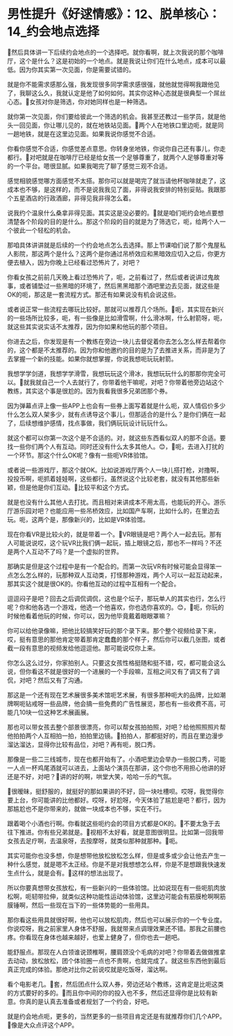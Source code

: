 # 男性提升《好逑情感》：12、脱单核心：14_约会地点选择

🎼然后具体讲一下后续约会地点的一个选择吧。就你看啊，就上次我说的那个咖啡厅，这个是什么？这是初始的一个地点。就是我说让你们在什么地点，成本可以最低。因为你其实第一次见面，你是需要试错的。

就是你不能需求感那么强，我发现很多同学需求感很强，就他就觉得啊我跟他见了，我聊这么久，我就认定是他了如何如何。其实你这种心态就是很典型一个屌丝心态。🎼女孩对你是筛选，你对她同样也是一种筛选。

就你第一次见面，你们要给彼此一个筛选的机会。我甚至还教过一些学员，就是他头一回见面，你让哪儿见的，就在地铁站见面。🎼两个人在地铁口里边呃，就是同一趟地铁，就是在这里边见面。如果我说你感觉不合适。

你看你感觉不合适，你感觉差点意思。你转身坐地铁，你说你自己还有事儿，你走都行。🎼对吧就是在咖啡厅已经是给女孩一个足够尊重了，就两个人足够尊重对等的一个平台。嗯很显腻。如果我喝完了聊了感觉三观不合适。

感觉相貌感觉哪方面感觉不太搭。那你可以就是喝完了就当请他杯咖啡就走了，这成本也不够，是这样的，而不是说我我见了面，非得说我安排的特别妥贴。我跟那个五星酒店的行政酒廊，非得见我非得怎么着。

说我约个温泉什么桑拿非得见面。其实这是没必要的。🎼就是咱们呃约会地点要想清楚各个阶段的目的是什么。那这个阶段的目的就是为了筛选它，呃，给两个人一个彼此一个轻松的机会。

那咱具体讲讲就是后续的一个约会地点怎么去选择。那上节课咱们说了那个鬼屋私人影院，那这两个是什么？这两个是你通过吊桥效应和黑暗效应切入之后，你更方便去植入，因为你晚上已经看过恐怖片了，对吧？

你看女孩之前前几天晚上看过恐怖片了，呃，之前看过了，然后或者说讲过鬼故事，或者铺垫过一些黑暗的环境了，然后黑黑暗那个酒吧里边去见面，就这些是OK的呃，那这是一套流程方式。那还有如果说没有机会说这些。

或者说正常一些流程去哪玩比较好。那就可以推荐几个场所。🎼呃，其实现在新兴的一些场所比较多，呃，有一些像是比如滑雪啊，什么滑冰啊，什么射箭呀，呃，就这些其实说实话不太推荐，因为你如果和他玩的那个项目。

你进去之后，你发现是有一个教练在旁边一块儿去督促着你去怎么怎么样去帮着你的，这个都是不太推荐的。因为你和他邀约的目的是为了去推进关系，而非是为了去掌握一个新的技能。如果你就想掌握，你说我想呃玩玩射箭。

我想学学剑道，我想学学滑雪，我想玩玩这个滑冰，我想玩玩什么的那那你完全可以。🎼就我就自己一个人去就行了，你带着他干嘛呢，对吧？你带着他旁边站这个教练，其实这个事是很尬的。因为我看我很多兄弟团那个券。

因为弹幕点评上像一些APP上也会有一些券上面写着就是什么呃，双人情侣价多少什么怎么双人架多少，就有点诱导这个事儿，但那适合的是什么？是你们俩在一起了，后续想维护感情，找点事做，我们俩玩玩设计玩玩什么。

就这个都可以你第一次这个是不合适的。对，就这些东西看似双人的那不合适。要找一些你们两个人有互动。同时还没有什么太多其他人。😊，🎼呃，去进入打扰的一个环节。那这个什么OK呢？像有一些呃VR体验馆。

或者说一些游戏厅，那这个就OK。比如说游戏厅两个人一块儿搭打枪，对撸啊，投投币啊，呃抓着娃娃啊，这些都行。虽然说这个比较老套，就没有其他那些新颖，但是他是你们互动。🎼比较平和这个方式。

就是也没有什么其他人去打扰。而且相对来讲成本不用太高，也能玩的开心。游乐厅游乐园对吧？也能应用一些吊桥效应，比如国产车啊，比如什么的，在里边去玩。呃，这两个是，那像新兴的，比如是VR体验馆。

现在你看VR是比较火的，就是带着一个。🎼VR眼镜是吧？两个人一起去玩。那有人可能说说哎，这个玩VR比我们俩一起玩，插上眼镜之后，那也不一样吗？不还是两个人互动不了吗？是一个虚拟的世界。

那确实是但是这个过程中是有一个配合的。而第一次玩VR有时候可能会显得笨一点怎么怎么样的，玩那种双人互动类，打怪那种游戏，两个人可以一起互动起来，那其实这个就是很OK的。你看他互动的过程中互相有一个配合。

逗逗闷子是吧？回去之后调侃调侃，这也是个坛子，那玩单人的其实也行，怎么行呢？你和他各选一个游戏，他选一个他喜欢，你也选你喜欢的。😊，🎼呃，你玩的时候他看着他玩的时候，你可以，因为他毕竟戴着眼眼罩嘛？

你可以给他录像嘛，把他比较搞笑好玩的那个录下来。那个整个视频给录下来，哎，挺有意思的那他肯定带着那肯定蠢蠢的那个样子，然后你可以截几张图，或者截一段有意思的视频发给他逗逗他。那可能说哎你上来。

你怎么这么过分，你家拍别人。只要这女孩性格挺随和挺不错，哎，都可能会这么说，但你看这不就是很好的一个进展的一个手段嘛，互相之间又有了调又有了调侃，对吧？然后又有了沟通。

那这是一个还有现在艺术展很多美术馆呃艺术展，有很多那种呃大的品牌，比如潮牌啊呃钻戒呀一些品牌，他会搞一些免费的广告性展览，那也有一些收费不高，可能几10块一位这种艺术展画展。

那也可以带女孩去整个部景很漂亮，你可以帮女孩拍拍照，对吧？给他照照照片帮他拍拍两个人互相拍一拍，拍拍里边镜。🎼拍拍人，那都挺好的，而且在里边漫步溜达溜达，显得你比较有品位，对吧？再有呃，脱口秀。

那像是一些二三线城市，现在也都开始有了。小酒吧里边会举办一些脱口秀，可能一人点一杯鸡尾酒就可以进去，上面站个演员在那讲，这个你也不用担心他讲的好还是不好，对吧？🎼讲的好的啊，哄堂大笑，哈哈一乐的气氛。

🎼很暧昧，挺舒服的，就挺好的那如果讲的不好，回一块吐槽呗。哎呀，我觉得你要上台，你可能讲的比他都好。哎呀，好尬呀，今天体验了尴尬是吧？都行，因为那尴尬也不是你带来的，就做一块成本也不够，实在不行。

跟着喝个小酒也行啊。你看就这些呃约会的项目方式都是OK的。🎼不要太急于去往下推进。你有些兄弟就是。🎼视相不太好看，就是意图很明显。比如第一回我带女孩去足疗啊，去温泉呀，去按摩呀，就类似那种就那种。🎼呃。

其实可能你也没多想，你是想带他放松放松怎么样，但是或多或少会让他去产生一种什么感觉，就是嗯不太正经。你是不是对我想想怎么样，你是不是想跟我快速发生点什么，就是会有。🎼这样的想法出现了。

所以你要真想带女孩放松，有一些新兴的一些体验馆。比如说现在有一些呃肌肉放松啊，呃韧带拉伸，就类似这种功能性运动体验馆，这里边可能会有筋膜枪啊啊筋膜锤啊，然后一些现在当下的一些体势能的一些用具。

那你看这些用具就很好啊，他也可以放松肌肉，然后也可以展示你的一个专业度。你说哎呀，我之前家里人身体不舒服，我就带来点调理效果还不错。那我之前腰也疼。你看现在身体也越来越好，也爱上健身了，但你也去一趟吧。

能舒服点。那现在人白领谁说颈椎啊，腰肩颈没个毛病的对吧？你带着去做做推拿去动动，放松放松，团个体验圈一点也不贵啊，也就完成了。就这些东西他到最后真正完成的体验。那绝对比你之前说哎就是吃饭呀，溜达啊。

看个电影老几。🎼套，然后团点什么双人券，旁边还站个教练，这肯定是比呃这类的方式要好的多的。🎼而且你中间的你的投入也不多，然后还显得你是比较有新意。你真的是认真去准备或者规划了一个约会，好吧。

就是约会地点呃，更多的，当然更多的一些项目肯定还是有就推荐你们几个APP。🎼像是大众点评这个APP。